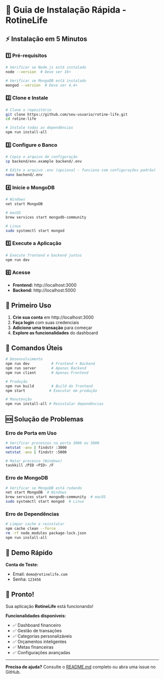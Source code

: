 # 🚀 Guia de Instalação Rápida - RotineLife

## ⚡ Instalação em 5 Minutos

### 1️⃣ **Pré-requisitos**
```bash
# Verificar se Node.js está instalado
node --version  # Deve ser 16+

# Verificar se MongoDB está instalado
mongod --version  # Deve ser 4.4+
```

### 2️⃣ **Clone e Instale**
```bash
# Clone o repositório
git clone https://github.com/seu-usuario/rotine-life.git
cd rotine-life

# Instale todas as dependências
npm run install-all
```

### 3️⃣ **Configure o Banco**
```bash
# Copie o arquivo de configuração
cp backend/env.example backend/.env

# Edite o arquivo .env (opcional - funciona com configurações padrão)
nano backend/.env
```

### 4️⃣ **Inicie o MongoDB**
```bash
# Windows
net start MongoDB

# macOS
brew services start mongodb-community

# Linux
sudo systemctl start mongod
```

### 5️⃣ **Execute a Aplicação**
```bash
# Execute frontend e backend juntos
npm run dev
```

### 6️⃣ **Acesse**
- **Frontend:** http://localhost:3000
- **Backend:** http://localhost:5000

## 🎯 Primeiro Uso

1. **Crie sua conta** em http://localhost:3000
2. **Faça login** com suas credenciais
3. **Adicione uma transação** para começar
4. **Explore as funcionalidades** do dashboard

## 🔧 Comandos Úteis

```bash
# Desenvolvimento
npm run dev          # Frontend + Backend
npm run server       # Apenas Backend
npm run client       # Apenas Frontend

# Produção
npm run build        # Build do frontend
npm start           # Executar em produção

# Manutenção
npm run install-all # Reinstalar dependências
```

## 🆘 Solução de Problemas

### **Erro de Porta em Uso**
```bash
# Verificar processos na porta 3000 ou 5000
netstat -ano | findstr :3000
netstat -ano | findstr :5000

# Matar processo (Windows)
taskkill /PID <PID> /F
```

### **Erro de MongoDB**
```bash
# Verificar se MongoDB está rodando
net start MongoDB  # Windows
brew services start mongodb-community  # macOS
sudo systemctl start mongod  # Linux
```

### **Erro de Dependências**
```bash
# Limpar cache e reinstalar
npm cache clean --force
rm -rf node_modules package-lock.json
npm run install-all
```

## 📱 Demo Rápido

**Conta de Teste:**
- Email: `demo@rotinelife.com`
- Senha: `123456`

## 🎉 Pronto!

Sua aplicação **RotineLife** está funcionando! 

**Funcionalidades disponíveis:**
- ✅ Dashboard financeiro
- ✅ Gestão de transações
- ✅ Categorias personalizáveis
- ✅ Orçamentos inteligentes
- ✅ Metas financeiras
- ✅ Configurações avançadas

---

**Precisa de ajuda?** Consulte o [README.md](README.md) completo ou abra uma issue no GitHub.
